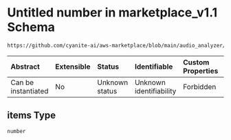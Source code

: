 # Untitled number in marketplace\_v1.1 Schema

```txt
https://github.com/cyanite-ai/aws-marketplace/blob/main/audio_analyzer/schemes/marketplace_v1.1/schema/marketplace_v1.1.schema.json#/properties/analysis/properties/genre_v8/properties/segmentsMainGenre/properties/soundtrack/items
```



| Abstract            | Extensible | Status         | Identifiable            | Custom Properties | Additional Properties | Access Restrictions | Defined In                                                                                       |
| :------------------ | :--------- | :------------- | :---------------------- | :---------------- | :-------------------- | :------------------ | :----------------------------------------------------------------------------------------------- |
| Can be instantiated | No         | Unknown status | Unknown identifiability | Forbidden         | Allowed               | none                | [marketplace\_v1.1.schema.json\*](../schema/marketplace_v1.1.schema.json "open original schema") |

## items Type

`number`
